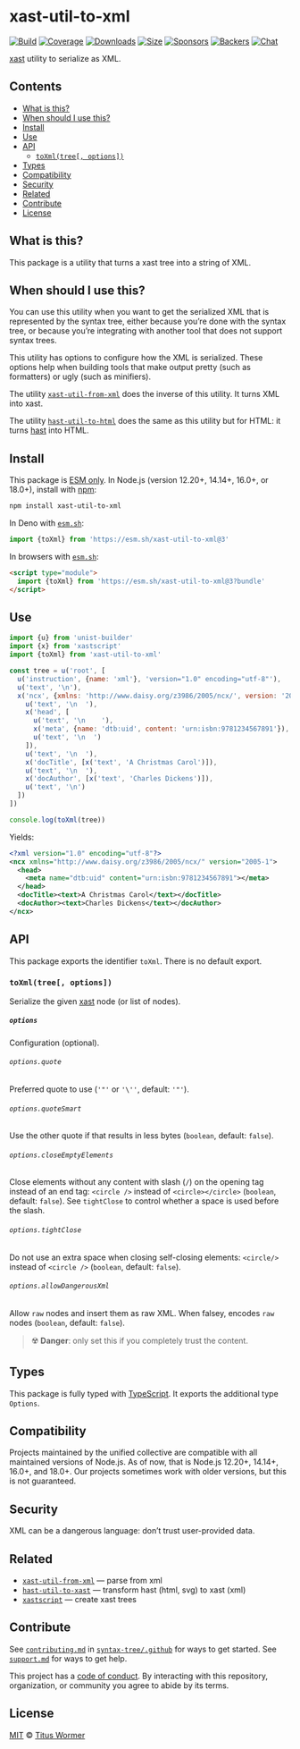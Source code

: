 # xast-util-to-xml

[![Build][build-badge]][build]
[![Coverage][coverage-badge]][coverage]
[![Downloads][downloads-badge]][downloads]
[![Size][size-badge]][size]
[![Sponsors][sponsors-badge]][collective]
[![Backers][backers-badge]][collective]
[![Chat][chat-badge]][chat]

[xast][] utility to serialize as XML.

## Contents

*   [What is this?](#what-is-this)
*   [When should I use this?](#when-should-i-use-this)
*   [Install](#install)
*   [Use](#use)
*   [API](#api)
    *   [`toXml(tree[, options])`](#toxmltree-options)
*   [Types](#types)
*   [Compatibility](#compatibility)
*   [Security](#security)
*   [Related](#related)
*   [Contribute](#contribute)
*   [License](#license)

## What is this?

This package is a utility that turns a xast tree into a string of XML.

## When should I use this?

You can use this utility when you want to get the serialized XML that is
represented by the syntax tree, either because you’re done with the syntax tree,
or because you’re integrating with another tool that does not support syntax
trees.

This utility has options to configure how the XML is serialized.
These options help when building tools that make output pretty (such as
formatters) or ugly (such as minifiers).

The utility [`xast-util-from-xml`][xast-util-from-xml] does the inverse of this
utility.
It turns XML into xast.

The utility [`hast-util-to-html`][hast-util-to-html] does the same as this
utility but for HTML: it turns [hast][] into HTML.

## Install

This package is [ESM only][esm].
In Node.js (version 12.20+, 14.14+, 16.0+, or 18.0+), install with [npm][]:

```sh
npm install xast-util-to-xml
```

In Deno with [`esm.sh`][esmsh]:

```js
import {toXml} from 'https://esm.sh/xast-util-to-xml@3'
```

In browsers with [`esm.sh`][esmsh]:

```html
<script type="module">
  import {toXml} from 'https://esm.sh/xast-util-to-xml@3?bundle'
</script>
```

## Use

```js
import {u} from 'unist-builder'
import {x} from 'xastscript'
import {toXml} from 'xast-util-to-xml'

const tree = u('root', [
  u('instruction', {name: 'xml'}, 'version="1.0" encoding="utf-8"'),
  u('text', '\n'),
  x('ncx', {xmlns: 'http://www.daisy.org/z3986/2005/ncx/', version: '2005-1'}, [
    u('text', '\n  '),
    x('head', [
      u('text', '\n    '),
      x('meta', {name: 'dtb:uid', content: 'urn:isbn:9781234567891'}),
      u('text', '\n  ')
    ]),
    u('text', '\n  '),
    x('docTitle', [x('text', 'A Christmas Carol')]),
    u('text', '\n  '),
    x('docAuthor', [x('text', 'Charles Dickens')]),
    u('text', '\n')
  ])
])

console.log(toXml(tree))
```

Yields:

```xml
<?xml version="1.0" encoding="utf-8"?>
<ncx xmlns="http://www.daisy.org/z3986/2005/ncx/" version="2005-1">
  <head>
    <meta name="dtb:uid" content="urn:isbn:9781234567891"></meta>
  </head>
  <docTitle><text>A Christmas Carol</text></docTitle>
  <docAuthor><text>Charles Dickens</text></docAuthor>
</ncx>
```

## API

This package exports the identifier `toXml`.
There is no default export.

### `toXml(tree[, options])`

Serialize the given [xast][] node (or list of nodes).

##### `options`

Configuration (optional).

###### `options.quote`

Preferred quote to use (`'"'` or `'\''`, default: `'"'`).

###### `options.quoteSmart`

Use the other quote if that results in less bytes (`boolean`, default: `false`).

###### `options.closeEmptyElements`

Close elements without any content with slash (`/`) on the opening tag
instead of an end tag: `<circle />` instead of `<circle></circle>` (`boolean`,
default: `false`).
See `tightClose` to control whether a space is used before the slash.

###### `options.tightClose`

Do not use an extra space when closing self-closing elements: `<circle/>`
instead of `<circle />` (`boolean`, default: `false`).

###### `options.allowDangerousXml`

Allow `raw` nodes and insert them as raw XML.
When falsey, encodes `raw` nodes (`boolean`, default: `false`).

> ☢️ **Danger**: only set this if you completely trust the content.

## Types

This package is fully typed with [TypeScript][].
It exports the additional type `Options`.

## Compatibility

Projects maintained by the unified collective are compatible with all maintained
versions of Node.js.
As of now, that is Node.js 12.20+, 14.14+, 16.0+, and 18.0+.
Our projects sometimes work with older versions, but this is not guaranteed.

## Security

XML can be a dangerous language: don’t trust user-provided data.

## Related

*   [`xast-util-from-xml`](https://github.com/syntax-tree/xast-util-from-xml)
    — parse from xml
*   [`hast-util-to-xast`](https://github.com/syntax-tree/hast-util-to-xast)
    — transform hast (html, svg) to xast (xml)
*   [`xastscript`](https://github.com/syntax-tree/xastscript)
    — create xast trees

## Contribute

See [`contributing.md`][contributing] in [`syntax-tree/.github`][health] for
ways to get started.
See [`support.md`][support] for ways to get help.

This project has a [code of conduct][coc].
By interacting with this repository, organization, or community you agree to
abide by its terms.

## License

[MIT][license] © [Titus Wormer][author]

<!-- Definitions -->

[build-badge]: https://github.com/syntax-tree/xast-util-to-xml/workflows/main/badge.svg

[build]: https://github.com/syntax-tree/xast-util-to-xml/actions

[coverage-badge]: https://img.shields.io/codecov/c/github/syntax-tree/xast-util-to-xml.svg

[coverage]: https://codecov.io/github/syntax-tree/xast-util-to-xml

[downloads-badge]: https://img.shields.io/npm/dm/xast-util-to-xml.svg

[downloads]: https://www.npmjs.com/package/xast-util-to-xml

[size-badge]: https://img.shields.io/bundlephobia/minzip/xast-util-to-xml.svg

[size]: https://bundlephobia.com/result?p=xast-util-to-xml

[sponsors-badge]: https://opencollective.com/unified/sponsors/badge.svg

[backers-badge]: https://opencollective.com/unified/backers/badge.svg

[collective]: https://opencollective.com/unified

[chat-badge]: https://img.shields.io/badge/chat-discussions-success.svg

[chat]: https://github.com/syntax-tree/unist/discussions

[npm]: https://docs.npmjs.com/cli/install

[esm]: https://gist.github.com/sindresorhus/a39789f98801d908bbc7ff3ecc99d99c

[esmsh]: https://esm.sh

[typescript]: https://www.typescriptlang.org

[license]: license

[author]: https://wooorm.com

[health]: https://github.com/syntax-tree/.github

[contributing]: https://github.com/syntax-tree/.github/blob/main/contributing.md

[support]: https://github.com/syntax-tree/.github/blob/main/support.md

[coc]: https://github.com/syntax-tree/.github/blob/main/code-of-conduct.md

[xast]: https://github.com/syntax-tree/xast

[hast]: https://github.com/syntax-tree/hast

[xast-util-from-xml]: https://github.com/syntax-tree/xast-util-from-xml

[hast-util-to-html]: https://github.com/syntax-tree/hast-util-to-html
